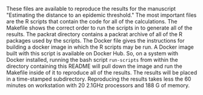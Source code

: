 These files are available to reproduce the results for the manuscript
"Estimating the distance to an epidemic threshold." The most important files are the R scripts that
contain the code for all of the calculations. The Makefile shows
the correct order to run the scripts in to generate all of the
results. The packrat directory contains a packrat archive of all of
the R packages used by the scripts. The Docker file gives the
instructions for building a docker image in which the R scripts may be
run. A Docker image built with this script is available on Docker
Hub. So, on a system with Docker installed, running the bash script
``run-scripts`` from within the directory containing this README will
pull down the image and run the Makefile inside of it to reproduce all
of the results. The results will be placed in a time-stamped
subdirectory. Reproducing the results takes less the 60 minutes on
workstation with 20 2.1GHz processors and 188 G of memory.
